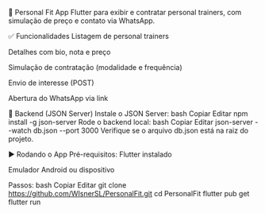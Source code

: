 💪 Personal Fit
App Flutter para exibir e contratar personal trainers, com simulação de preço e contato via WhatsApp.

✅ Funcionalidades
Listagem de personal trainers

Detalhes com bio, nota e preço

Simulação de contratação (modalidade e frequência)

Envio de interesse (POST)

Abertura do WhatsApp via link

🔌 Backend (JSON Server)
Instale o JSON Server:
bash
Copiar
Editar
npm install -g json-server
Rode o backend local:
bash
Copiar
Editar
json-server --watch db.json --port 3000
Verifique se o arquivo db.json está na raiz do projeto.

▶️ Rodando o App
Pré-requisitos:
Flutter instalado

Emulador Android ou dispositivo

Passos:
bash
Copiar
Editar
git clone https://github.com/WIsnerSL/PersonalFit.git
cd PersonalFit
flutter pub get
flutter run
